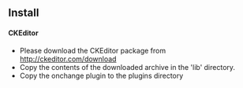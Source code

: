Install
-------------------------

#### CKEditor

 - Please download the CKEditor package from http://ckeditor.com/download
 - Copy the contents of the downloaded archive in the 'lib' directory.
 - Copy the onchange plugin to the plugins directory
